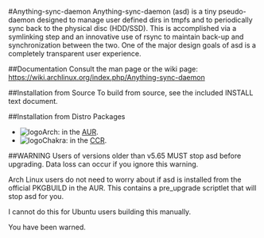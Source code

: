#Anything-sync-daemon
Anything-sync-daemon (asd) is a tiny pseudo-daemon designed to manage user defined dirs in tmpfs and to periodically sync back to the physical disc (HDD/SSD). This is accomplished via a symlinking step and an innovative use of rsync to maintain back-up and synchronization between the two. One of the major design goals of asd is a completely transparent user experience.

##Documentation
Consult the man page or the wiki page: https://wiki.archlinux.org/index.php/Anything-sync-daemon

##Installation from Source
To build from source, see the included INSTALL text document.

##Installation from Distro Packages
* ![logo](http://www.monitorix.org/imgs/archlinux.png "arch logo")Arch: in the [AUR](https://aur.archlinux.org/packages/anything-sync-daemon).
* ![logo](http://s18.postimg.org/w5jvz71mt/chakra.jpg "chakra logo")Chakra: in the [CCR](http://chakraos.org/ccr/packages.php?ID=3750).

##WARNING
Users of versions older than v5.65 MUST stop asd before upgrading. Data loss can occur if you ignore this warning.

Arch Linux users do not need to worry about if asd is installed from the official PKGBUILD in the AUR. This contains a pre_upgrade scriptlet that will stop asd for you.

I cannot do this for Ubuntu users building this manually.

You have been warned.
